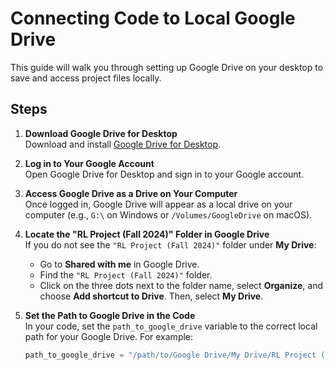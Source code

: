 # Connecting Code to Local Google Drive

This guide will walk you through setting up Google Drive on your desktop to save and access project files locally.

## Steps

1. **Download Google Drive for Desktop**  
   Download and install [Google Drive for Desktop]([https://www.google.com/drive/download/](https://support.google.com/drive/answer/10838124?hl=en)).

2. **Log in to Your Google Account**  
   Open Google Drive for Desktop and sign in to your Google account.

3. **Access Google Drive as a Drive on Your Computer**  
   Once logged in, Google Drive will appear as a local drive on your computer (e.g., `G:\` on Windows or `/Volumes/GoogleDrive` on macOS).

4. **Locate the "RL Project (Fall 2024)" Folder in Google Drive**  
   If you do not see the `"RL Project (Fall 2024)"` folder under **My Drive**:
   
   - Go to **Shared with me** in Google Drive.
   - Find the `"RL Project (Fall 2024)"` folder.
   - Click on the three dots next to the folder name, select **Organize**, and choose **Add shortcut to Drive**. Then, select **My Drive**.

5. **Set the Path to Google Drive in the Code**  
   In your code, set the `path_to_google_drive` variable to the correct local path for your Google Drive. For example:
   
   ```python
   path_to_google_drive = "/path/to/Google Drive/My Drive/RL Project (Fall 2024)/Results/CartPole_Single"
